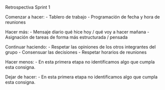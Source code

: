 Retrospectiva Sprint 1

Comenzar a hacer:
    - Tablero de trabajo
    - Programación de fecha y hora de reuniones

Hacer más:
    - Mensaje diario qué hice hoy / qué voy a hacer mañana
    - Asignación de tareas de forma más estructurada / pensada

Continuar haciendo:
    - Respetar las opiniones de los otros integrantes del grupo
    - Consensuar las decisiones
    - Respetar horarios de reuniones 

Hacer menos:
    - En esta primera etapa no identificamos algo que cumpla esta consigna.

Dejar de hacer:
    - En esta primera etapa no identificamos algo que cumpla esta consigna.

